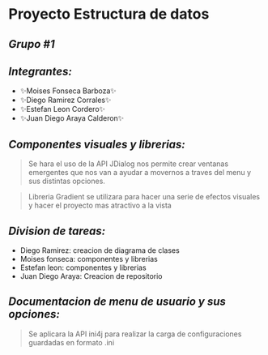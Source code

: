 # Proyecto Estructura de datos
## _Grupo #1_
## _Integrantes:_
- ✨Moises Fonseca Barboza✨
- ✨Diego Ramirez Corrales✨
- ✨Estefan Leon Cordero✨ 
- ✨Juan Diego Araya Calderon✨
## _Componentes visuales y librerias:_
>Se hara el uso de la API JDialog nos permite crear
>ventanas emergentes que nos van a ayudar a movernos a 
>traves del menu y sus distintas opciones.

>Libreria Gradient se utilizara para hacer una serie de efectos
>visuales y hacer el proyecto mas atractivo a la vista


## _Division de tareas:_
- Diego Ramirez: creacion de diagrama de clases
- Moises fonseca: componentes y librerias
- Estefan leon: componentes y librerias
- Juan Diego Araya: Creacion de repositorio

## _Documentacion de menu de usuario y sus opciones:_
>Se aplicara la API ini4j para realizar
>la carga de configuraciones guardadas en formato .ini
